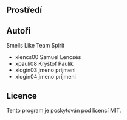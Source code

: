 Prostředí
---------

Autoři
------

Smells Like Team Spirit
- xlencs00 Samuel Lencsés
- xpauli08 Kryštof Paulík 
- xlogin03 jmeno prijmeni 
- xlogin04 jmeno prijmeni 

Licence
-------

Tento program je poskytován pod licencí MIT.
